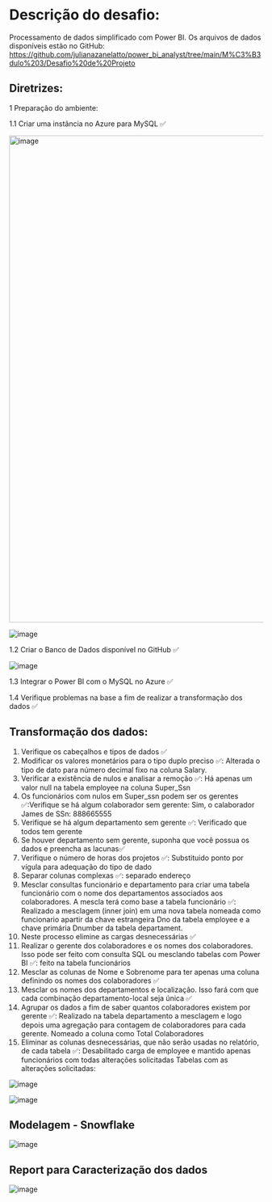 # Descrição do desafio:
Processamento de dados simplificado com Power BI. Os arquivos de dados disponíveis estão no GitHub: https://github.com/julianazanelatto/power_bi_analyst/tree/main/M%C3%B3dulo%203/Desafio%20de%20Projeto

## Diretrizes:

1 Preparação do ambiente:

1.1 Criar uma instância no Azure para MySQL ✅

<img width="964" alt="image" src="https://github.com/Renatamoreirac/Dio-pbi/assets/147671867/346acd0c-d0de-47c4-a262-fcb08ad1ab62">

![image](https://github.com/Renatamoreirac/Dio-pbi/assets/147671867/87d4fd25-a65d-45df-a943-ac64bb436b0a)

1.2 Criar o Banco de Dados disponível no GitHub ✅

![image](https://github.com/Renatamoreirac/Dio-pbi/assets/147671867/ceee2708-1053-4cba-9e65-d487c63d4c17)


1.3 Integrar o Power BI com o MySQL no Azure ✅

1.4 Verifique problemas na base a fim de realizar a transformação dos dados ✅

## Transformação dos dados:
1. Verifique os cabeçalhos e tipos de dados ✅
2. Modificar os valores monetários para o tipo duplo preciso ✅: Alterada o tipo de dato para número decimal fixo na coluna Salary. 
3. Verificar a existência de nulos e analisar a remoção ✅: Há apenas um valor null na tabela employee na coluna Super_Ssn
4. Os funcionários com nulos em Super_ssn podem ser os gerentes ✅:Verifique se há algum colaborador sem gerente: Sim, o calaborador James de SSn: 888665555
5. Verifique se há algum departamento sem gerente ✅: Verificado que todos tem gerente
6. Se houver departamento sem gerente, suponha que você possua os dados e preencha as lacunas✅
7. Verifique o número de horas dos projetos ✅: Substituido ponto por vígula para adequação do tipo de dado 
8. Separar colunas complexas ✅: separado endereço 
9. Mesclar consultas funcionário e departamento para criar uma tabela funcionário com o nome dos departamentos associados aos colaboradores. A mescla terá como base a tabela funcionário ✅: Realizado a mesclagem (inner join) em uma nova tabela nomeada como funcionario apartir da chave estrangeira Dno da tabela employee e a chave primária Dnumber da tabela departament. 
10. Neste processo elimine as cargas desnecessárias ✅
11. Realizar o gerente dos colaboradores e os nomes dos colaboradores. Isso pode ser feito com consulta SQL ou mesclando tabelas com Power BI ✅: feito na tabela funcionários
12. Mesclar as colunas de Nome e Sobrenome para ter apenas uma coluna definindo os nomes dos colaboradores ✅   
14. Mesclar os nomes dos departamentos e localização. Isso fará com que cada combinação departamento-local seja única ✅
15. Agrupar os dados a fim de saber quantos colaboradores existem por gerente ✅: Realizado na tabela departamento a mesclagem e logo depois uma agregação para contagem de colaboradores para cada gerente. Nomeado a coluna como Total Colaboradores 
16. Eliminar as colunas desnecessárias, que não serão usadas no relatório, de cada tabela ✅: Desabilitado carga de employee e mantido apenas funcionários com todas alterações solicitadas
Tabelas com as alterações solicitadas:

![image](https://github.com/Renatamoreirac/Dio-pbi/assets/147671867/523b00d9-7584-43f7-99af-174e5c8fcde4)

![image](https://github.com/Renatamoreirac/Dio-pbi/assets/147671867/e81241f0-560c-4595-9554-7f33120db1c2)



## Modelagem - Snowflake

![image](https://github.com/Renatamoreirac/Dio-pbi/assets/147671867/d676bb67-e942-4ea3-824f-8a7616e2cd77)


## Report para Caracterização dos dados

![image](https://github.com/Renatamoreirac/Dio-pbi/assets/147671867/180fca71-e91f-4b92-aa6c-a731905ed6bc)


